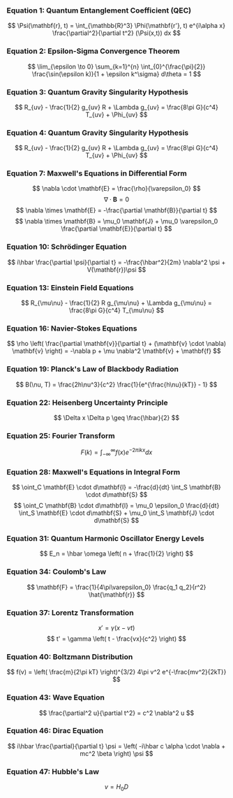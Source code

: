 ### Equation 1: Quantum Entanglement Coefficient (QEC)
$$ \Psi(\mathbf{r}, t) = \int_{\mathbb{R}^3} \Phi(\mathbf{r'}, t) e^{i\alpha x} \frac{\partial^2}{\partial t^2} (\Psi(x,t)) dx $$

### Equation 2: Epsilon-Sigma Convergence Theorem
$$ \lim_{\epsilon \to 0} \sum_{k=1}^{n} \int_{0}^{\frac{\pi}{2}} \frac{\sin(\epsilon k)}{1 + \epsilon k^\sigma} d\theta = 1 $$

### Equation 3: Quantum Gravity Singularity Hypothesis
$$ R_{uv} - \frac{1}{2} g_{uv} R + \Lambda g_{uv} = \frac{8\pi G}{c^4} T_{uv} + \Phi_{uv} $$


### Equation 4: Quantum Gravity Singularity Hypothesis
$$ R_{uv} - \frac{1}{2} g_{uv} R + \Lambda g_{uv} = \frac{8\pi G}{c^4} T_{uv} + \Phi_{uv} $$

### Equation 7: Maxwell's Equations in Differential Form
$$ \nabla \cdot \mathbf{E} = \frac{\rho}{\varepsilon_0} $$
$$ \nabla \cdot \mathbf{B} = 0 $$
$$ \nabla \times \mathbf{E} = -\frac{\partial \mathbf{B}}{\partial t} $$
$$ \nabla \times \mathbf{B} = \mu_0 \mathbf{J} + \mu_0 \varepsilon_0 \frac{\partial \mathbf{E}}{\partial t} $$

### Equation 10: Schrödinger Equation
$$ i\hbar \frac{\partial \psi}{\partial t} = -\frac{\hbar^2}{2m} \nabla^2 \psi + V(\mathbf{r})\psi $$

### Equation 13: Einstein Field Equations
$$ R_{\mu\nu} - \frac{1}{2} R g_{\mu\nu} + \Lambda g_{\mu\nu} = \frac{8\pi G}{c^4} T_{\mu\nu} $$

### Equation 16: Navier-Stokes Equations
$$ \rho \left( \frac{\partial \mathbf{v}}{\partial t} + (\mathbf{v} \cdot \nabla) \mathbf{v} \right) = -\nabla p + \mu \nabla^2 \mathbf{v} + \mathbf{f} $$

### Equation 19: Planck's Law of Blackbody Radiation
$$ B(\nu, T) = \frac{2h\nu^3}{c^2} \frac{1}{e^{\frac{h\nu}{kT}} - 1} $$

### Equation 22: Heisenberg Uncertainty Principle
$$ \Delta x \Delta p \geq \frac{\hbar}{2} $$

### Equation 25: Fourier Transform
$$ F(k) = \int_{-\infty}^{\infty} f(x) e^{-2\pi i k x} dx $$

### Equation 28: Maxwell's Equations in Integral Form
$$ \oint_C \mathbf{E} \cdot d\mathbf{l} = -\frac{d}{dt} \int_S \mathbf{B} \cdot d\mathbf{S} $$
$$ \oint_C \mathbf{B} \cdot d\mathbf{l} = \mu_0 \epsilon_0 \frac{d}{dt} \int_S \mathbf{E} \cdot d\mathbf{S} + \mu_0 \int_S \mathbf{J} \cdot d\mathbf{S} $$

### Equation 31: Quantum Harmonic Oscillator Energy Levels
$$ E_n = \hbar \omega \left( n + \frac{1}{2} \right) $$

### Equation 34: Coulomb's Law
$$ \mathbf{F} = \frac{1}{4\pi\varepsilon_0} \frac{q_1 q_2}{r^2} \hat{\mathbf{r}} $$

### Equation 37: Lorentz Transformation
$$ x' = \gamma (x - vt) $$
$$ t' = \gamma \left( t - \frac{vx}{c^2} \right) $$

### Equation 40: Boltzmann Distribution
$$ f(v) = \left( \frac{m}{2\pi kT} \right)^{3/2} 4\pi v^2 e^{-\frac{mv^2}{2kT}} $$

### Equation 43: Wave Equation
$$ \frac{\partial^2 u}{\partial t^2} = c^2 \nabla^2 u $$

### Equation 46: Dirac Equation
$$ i\hbar \frac{\partial}{\partial t} \psi = \left( -i\hbar c \alpha \cdot \nabla + mc^2 \beta \right) \psi $$

### Equation 47: Hubble's Law
$$ v = H_0 D $$

